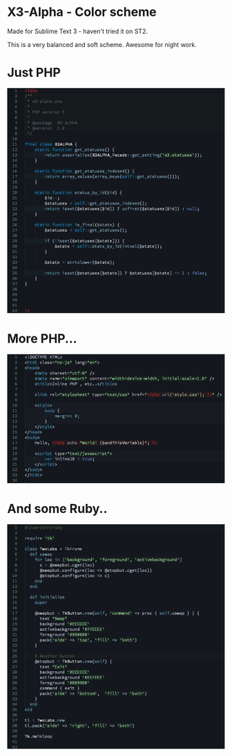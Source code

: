 # X3-Alpha - Color scheme
Made for Sublime Text 3 - haven't tried it on ST2.

This is a very balanced and soft scheme. Awesome for night work.

Just PHP
========
![PHP Code in X3-Alpha](https://raw.githubusercontent.com/x3ns/x3-alpha-theme/raw/ss1.png)

More PHP...
===========
![PHP Code in X3-Alpha](https://raw.githubusercontent.com/x3ns/x3-alpha-theme/raw/ss3.png)

And some Ruby..
===============
![Ruby Code in X3-Alpha](https://raw.githubusercontent.com/x3ns/x3-alpha-theme/raw/ss2.png)
